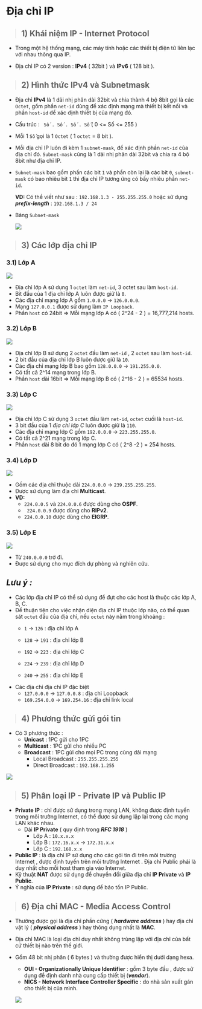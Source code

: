 # Địa chỉ IP
> ## **1) Khái niệm IP - Internet Protocol**
- Trong một hệ thống mạng, các máy tính hoặc các thiết bị điện tử liên lạc với nhau thông qua IP.

- Địa chỉ IP có 2 version : **IPv4** ( 32bit ) và **IPv6** ( 128 bit ).
> ## **2) Hình thức IPv4 và Subnetmask**
- Địa chỉ **IPv4** là 1 dải nhị phân dài 32bit và chia thành 4 bộ 8bit gọi là các `Octet`, gồm phần `net-id` dùng để xác định mạng mà thiết bị kết nối và phần `host-id` để xác định thiết bị của mạng đó.
- Cấu trúc  :    ` Số . Số . Số . Số`   ( 0 <= Số <= 255 )
- Mỗi 1 ` Số ` gọi là 1 `Octet` ( 1 `octet` = 8 bit ).
- Mỗi địa chỉ IP luôn đi kèm 1 `subnet-mask`, để xác định phần `net-id` của địa chỉ đó. `Subnet-mask` cũng là 1 dải nhị phân dài 32bit và chia ra 4 bộ 8bit như địa chỉ IP.
- `Subnet-mask` bao gồm phần các bit `1` và phần còn lại là các bit `0`, `subnet-mask` có bao nhiêu bit `1` thì địa chỉ IP tương ứng có bấy nhiêu phần `net-id`.

    **VD:** Có thể viết như sau : ```192.168.1.3 - 255.255.255.0```
                hoặc sử dụng ***prefix-length*** : ```192.168.1.3 / 24```
- Bảng `Subnet-mask`

    ![](/images/ccna/6_Dia_chi_IP/0.png)
    
>## **3) Các lớp địa chỉ IP**
### **3.1) Lớp A**

![](/images/ccna/6_Dia_chi_IP/1.png)

- Địa chỉ lớp A sử dụng 1 `octet` làm `net-id`, 3 octet sau làm `host-id`.
- Bit đầu của 1 địa chỉ lớp A luôn được giữ là `0`.
- Các địa chỉ mạng lớp A gồm `1.0.0.0` ->  `126.0.0.0`.
- Mạng `127.0.0.1` được sử dụng làm `IP Loopback`.
- Phần `host` có 24bit =>  Mỗi mạng lớp A có ( 2^24 - 2 ) = 16,777,214 hosts.
### **3.2) Lớp B**

![](/images/ccna/6_Dia_chi_IP/2.png)

- Địa chỉ lớp B sử dụng 2 `octet` đầu làm  `net-id` , 2 `octet` sau làm `host-id`.
- 2 bit đầu của địa chỉ lớp B luôn được giữ là `10`.
- Các địa chỉ mạng lớp B bao gồm `128.0.0.0` -> `191.255.0.0`.
- Có tất cả 2^14 mạng trong lớp B.
- Phần `host` dài 16bit => Mỗi mạng lớp B có ( 2^16 - 2 ) = 65534 hosts.
### **3.3) Lớp C**

![](/images/ccna/6_Dia_chi_IP/3.png)

- Địa chỉ lớp C sử dụng 3 `octet` đầu làm `net-id`, `octet` cuối là `host-id`.
- 3 bit đầu của 1 _địa chỉ lớp C_ luôn được giữ là `110`.
- Các địa chỉ mạng lớp C gồm `192.0.0.0` -> `223.255.255.0`.
- Có tất cả 2^21 mạng trong lớp C.
- Phần `host` dài 8 bit do đó 1 mạng lớp C có ( 2^8 -2 ) = 254 hosts.
### **3.4) Lớp D**

![](/images/ccna/6_Dia_chi_IP/4.png)

- Gồm các địa chỉ thuộc dải `224.0.0.0` -> `239.255.255.255`.
- Được sử dụng làm địa chỉ **Multicast**.
- **VD:** 
    -  `224.0.0.5` và `224.0.0.6` được dùng cho **OSPF**.
    - ` 224.0.0.9` được dùng cho **RIPv2**.
    - `224.0.0.10` được dùng cho **EIGRP**.
### **3.5) Lớp E**

![](/images/ccna/6_Dia_chi_IP/5.png)

- Từ `240.0.0.0` trở đi.
- Được sử dụng cho mục đích dự phòng và nghiên cứu.
        
## ***Lưu ý :***
- Các lớp địa chỉ IP có thể sử dụng để đựt cho các host là thuộc các lớp A, B, C.
- Để thuận tiện cho việc nhận diện địa chỉ IP thuộc lớp nào, có thể quan sát `octet` đầu của địa chỉ, nếu `octet` này nằm trong khoảng : 
    - `1` -> `126` : địa chỉ lớp A

    - `128` -> `191` : địa chỉ lớp B
    - `192` -> `223` : địa chỉ lớp C
    - `224` -> `239` : địa chỉ lớp D
    - `240` -> `255` : địa chỉ lớp E
- Các địa chỉ địa chỉ IP đặc biệt
    - `127.0.0.0` -> `127.0.0.8` : địa chỉ Loopback
    - `169.254.0.0` -> `169.254.16` : địa chỉ link local
> ## **4) Phương thức gửi gói tin**
- Có 3 phương thức : 
    - **Unicast** : 1PC gửi cho 1PC
    - **Multicast** : 1PC gửi cho nhiều PC
    - **Broadcast** : 1PC gửi cho mọi PC trong cùng dải mạng
        - Local Broadcast : `255.255.255.255`
        - Direct Broadcast : `192.168.1.255`

![](/images/ccna/6_Dia_chi_IP/6.png)

> ## **5) Phân loại IP - Private IP và Public IP**
- **Private IP** : chỉ được sử dụng trong mạng LAN, không được định tuyến trong môi trường Internet, có thể được sử dụng lặp lại trong các mạng LAN khác nhau.
    - Dải **IP Private** ( quy định trong ***RFC 1918*** )
        - Lớp A : `10.x.x.x`
        - Lớp B : `172.16.x.x` -> `172.31.x.x`
        - Lớp C : `192.168.x.x`
- **Public IP** : là địa chỉ IP sử dụng cho các gói tin đi trên môi trường Internet , được định tuyến trên môi trường Internet . Địa chỉ Public phải là duy nhất cho mỗi host tham gia vào Internet.
- Kỹ thuật **NAT** được sử dụng để chuyển đổi giữa địa chỉ **IP Private** và **IP Public**.
- Ý nghĩa của **IP Private** : sử dụng để bảo tồn IP Public.
> ## **6) Địa chỉ MAC - Media Access Control**
- Thường được gọi là địa chỉ phần cứng ( ***hardware address*** ) hay địa chỉ vật lý ( ***physical address*** ) hay thông dụng nhất là **MAC**. 
- Địa chỉ MAC là loại địa chỉ duy nhất không trùng lặp với địa chỉ của bất cứ thiết bị nào trên thế giới.
- Gồm 48 bit nhị phân ( 6 bytes ) và thường được hiển thị dưới dạng hexa.
    - **OUI - Organizationally Unique Identifier** : gồm 3 byte đầu , được sử dụng để định danh nhà cung cấp thiết bị (***vendor***).
    - **NICS - Network Interface Controller Specific** : do nhà sản xuất gán cho thiết bị của mình.

    ![](/images/ccna/6_Dia_chi_IP/7.jpg)


